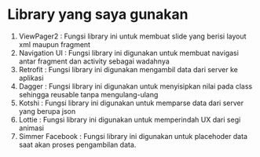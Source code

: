 # Library yang saya gunakan
1. ViewPager2 : Fungsi library ini untuk membuat slide yang berisi layout xml maupun fragment
2. Navigation UI : Fungsi library ini digunakan untuk membuat navigasi antar fragment dan activity sebagai wadahnya
3. Retrofit : Fungsi library ini digunakan mengambil data dari server ke aplikasi
4. Dagger : Fungsi library ini digunakan untuk menyisipkan nilai pada class sehingga reusable tanpa mengulang-ulang
5. Kotshi : Fungsi library ini digunakan untuk memparse data dari server yang berupa json
6. Lottie : Fungsi library ini digunakan untuk memperindah UX dari segi animasi
7. Simmer Facebook : Fungsi library ini digunakan untuk placehoder data saat akan proses pengambilan data.
